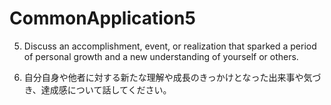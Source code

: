 # CommonApplication5
5. Discuss an accomplishment, event, or realization that sparked a period of personal growth and a new understanding of yourself or others.

5. 自分自身や他者に対する新たな理解や成長のきっかけとなった出来事や気づき、達成感について話してください。